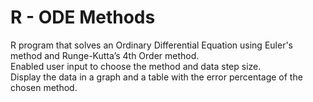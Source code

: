 # R - ODE Methods
R program that solves an Ordinary Differential Equation using Euler's method and Runge-Kutta’s 4th Order method.  
Enabled user input to choose the method and data step size.  
Display the data in a graph and a table with the error percentage of the chosen method.  
